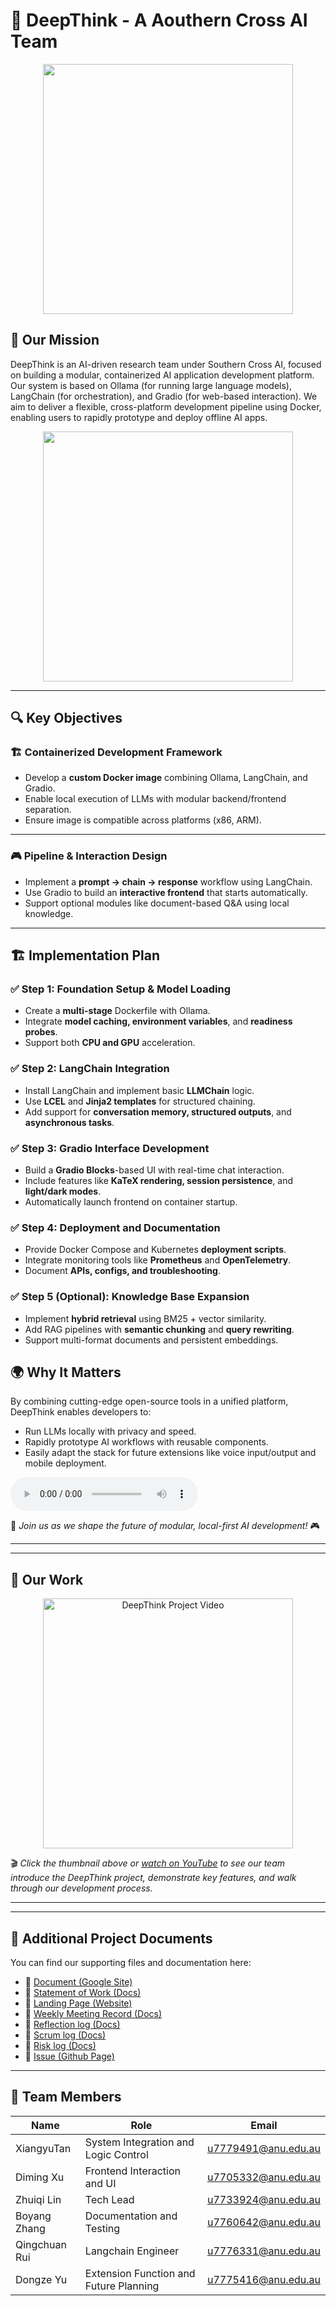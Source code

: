 # 🌟 DeepThink - A Aouthern Cross AI Team

<div align="center">
  <img src="https://i.imgur.com/GZ7rUqN.gif" width="400"/>
</div>  

## 🎯 Our Mission

DeepThink is an AI-driven research team under Southern Cross AI, focused on building a modular, containerized AI application development platform. Our system is based on Ollama (for running large language models), LangChain (for orchestration), and Gradio (for web-based interaction). We aim to deliver a flexible, cross-platform development pipeline using Docker, enabling users to rapidly prototype and deploy offline AI apps.

<div align="center">
  <img src="https://media.giphy.com/media/QTfX9Ejfra3ZmNxh6B/giphy.gif" width="400"/>
</div>


---

## 🔍 Key Objectives

### 🏗️ **Containerized Development Framework**
- Develop a **custom Docker image** combining Ollama, LangChain, and Gradio.
- Enable local execution of LLMs with modular backend/frontend separation.
- Ensure image is compatible across platforms (x86, ARM).

---

### 🎮 **Pipeline & Interaction Design**
- Implement a **prompt → chain → response** workflow using LangChain.
- Use Gradio to build an **interactive frontend** that starts automatically.
- Support optional modules like document-based Q&A using local knowledge.

---

## 🏗 Implementation Plan

### ✅ Step 1: Foundation Setup & Model Loading
- Create a **multi-stage** Dockerfile with Ollama.
- Integrate **model caching, environment variables**, and **readiness probes**.
- Support both **CPU and GPU** acceleration.

### ✅ Step 2: LangChain Integration
- Install LangChain and implement basic **LLMChain** logic.
- Use **LCEL** and **Jinja2 templates** for structured chaining.
- Add support for **conversation memory, structured outputs**, and **asynchronous tasks**.

### ✅ Step 3: Gradio Interface Development
- Build a **Gradio Blocks**-based UI with real-time chat interaction.
- Include features like **KaTeX rendering, session persistence**, and **light/dark modes**.
- Automatically launch frontend on container startup.

### ✅ Step 4: Deployment and Documentation
- Provide Docker Compose and Kubernetes **deployment scripts**.
- Integrate monitoring tools like **Prometheus** and **OpenTelemetry**.
- Document **APIs, configs, and troubleshooting**.

### ✅ Step 5 (Optional): Knowledge Base Expansion
- Implement **hybrid retrieval** using BM25 + vector similarity.
- Add RAG pipelines with **semantic chunking** and **query rewriting**.
- Support multi-format documents and persistent embeddings.

## 🌍 Why It Matters
By combining cutting-edge open-source tools in a unified platform, DeepThink enables developers to:
- Run LLMs locally with privacy and speed.
- Rapidly prototype AI workflows with reusable components.
- Easily adapt the stack for future extensions like voice input/output and mobile deployment.

<audio controls>
  <source src="https://files.catbox.moe/amo4p6.mp3" type="audio/mpeg">
</audio>

🚀 *Join us as we shape the future of modular, local-first AI development!* 🎮

---

---

## 🎥 Our Work

<div align="center">
  <a href="https://youtu.be/ZCEMsY0pTZk" target="_blank">
    <img src="https://img.youtube.com/vi/ZCEMsY0pTZk/0.jpg" alt="DeepThink Project Video" width="400"/>
  </a>
</div>

🎬 *Click the thumbnail above or [watch on YouTube](https://youtu.be/ZCEMsY0pTZk) to see our team introduce the DeepThink project, demonstrate key features, and walk through our development process.*

---


---

## 📄 Additional Project Documents

You can find our supporting files and documentation here:
- 🧩 [Document (Google Site)](https://sites.google.com/view/deepthink/home)
- 🧩 [Statement of Work (Docs)](https://docs.google.com/document/d/1WI57MfdQCkO5DCql64tNLIItVtlABv6D/edit?usp=sharing&ouid=111345095007819589151&rtpof=true&sd=true)
- 🧩 [Landing Page (Website)](https://sites.google.com/view/deepthink/home)
- 🧩 [Weekly Meeting Record (Docs)](https://anu365-my.sharepoint.com/:w:/g/personal/u7779491_anu_edu_au/ETsG5hYUFolOm8YgzA7JOjQBOcjZiMiZDUAs_TsFEfNG7A?e=UahHmo)
- 🧩 [Reflection log (Docs)](https://docs.google.com/document/d/1sdAgFRltdWNN607z7K-vBRSHbkXO1tB8jcmmhmoRJFk/edit?usp=sharing)
- 🧩 [Scrum log (Docs)](https://docs.google.com/document/d/1mTqhx3Qx7PSceR9ZKhv2mKJX5xxrKtjKlYn27QcoV8g/edit?usp=sharing)
- 🧩 [Risk log (Docs)](https://docs.google.com/document/d/1P9ITq3K_k2EMazB4LNoyt7epT0v5S0n7MWlrb-fu4-s/edit?usp=sharing)
- 🧩 [Issue (Github Page)](https://github.com/orgs/southern-cross-ai/projects/44/views/1)

---

## 👥 Team Members
| Name | Role | Email |
|------|------|-------|
| XiangyuTan | System Integration and Logic Control | u7779491@anu.edu.au |
| Diming Xu | Frontend Interaction and UI | u7705332@anu.edu.au |
| Zhuiqi Lin | Tech Lead | u7733924@anu.edu.au |
| Boyang Zhang | Documentation and Testing | u7760642@anu.edu.au |
| Qingchuan Rui | Langchain Engineer | u7776331@anu.edu.au |
| Dongze Yu |  Extension Function and Future Planning | u7775416@anu.edu.au |
